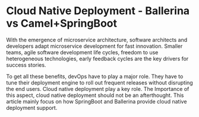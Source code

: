 # Cloud Native Deployment - Ballerina vs Camel+SpringBoot

With the emergence of microservice architecture, software architects and developers adapt microservice development for fast innovation. Smaller teams, agile software development life cycles, freedom to use heterogeneous technologies, early feedback cycles are the key drivers for success stories. 

To get all these benefits, devOps have to play a major role. They have to tune their deployment engine to roll out frequent releases without disrupting the end users. Cloud native deployment play a key role. The Importance of this aspect, cloud native deployment should not be an afterthought. This article mainly focus on how SpringBoot and Ballerina provide cloud native deployment support.
